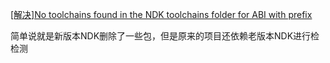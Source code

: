 
[[解决]No toolchains found in the NDK toolchains folder for ABI with prefix
](https://www.jianshu.com/p/fd3d49c7f1f8)

简单说就是新版本NDK删除了一些包，但是原来的项目还依赖老版本NDK进行检检测